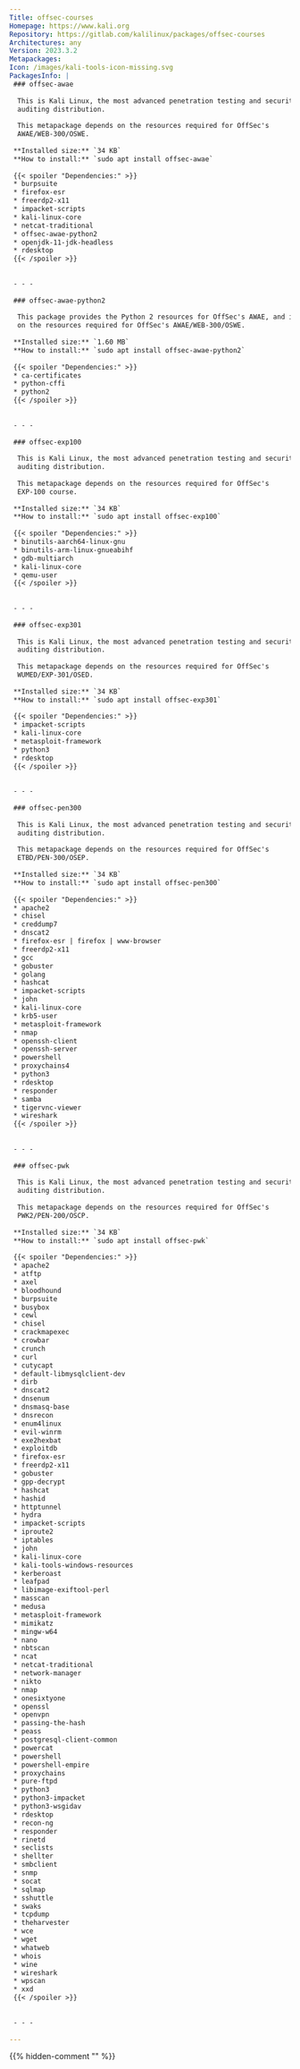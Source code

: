 ```yaml
---
Title: offsec-courses
Homepage: https://www.kali.org
Repository: https://gitlab.com/kalilinux/packages/offsec-courses
Architectures: any
Version: 2023.3.2
Metapackages: 
Icon: /images/kali-tools-icon-missing.svg
PackagesInfo: |
 ### offsec-awae
 
  This is Kali Linux, the most advanced penetration testing and security
  auditing distribution.
   
  This metapackage depends on the resources required for OffSec's
  AWAE/WEB-300/OSWE.
 
 **Installed size:** `34 KB`  
 **How to install:** `sudo apt install offsec-awae`  
 
 {{< spoiler "Dependencies:" >}}
 * burpsuite
 * firefox-esr
 * freerdp2-x11
 * impacket-scripts
 * kali-linux-core
 * netcat-traditional
 * offsec-awae-python2
 * openjdk-11-jdk-headless
 * rdesktop
 {{< /spoiler >}}
 
 
 - - -
 
 ### offsec-awae-python2
 
  This package provides the Python 2 resources for OffSec's AWAE, and it depends
  on the resources required for OffSec's AWAE/WEB-300/OSWE.
 
 **Installed size:** `1.60 MB`  
 **How to install:** `sudo apt install offsec-awae-python2`  
 
 {{< spoiler "Dependencies:" >}}
 * ca-certificates
 * python-cffi 
 * python2
 {{< /spoiler >}}
 
 
 - - -
 
 ### offsec-exp100
 
  This is Kali Linux, the most advanced penetration testing and security
  auditing distribution.
   
  This metapackage depends on the resources required for OffSec's
  EXP-100 course.
 
 **Installed size:** `34 KB`  
 **How to install:** `sudo apt install offsec-exp100`  
 
 {{< spoiler "Dependencies:" >}}
 * binutils-aarch64-linux-gnu
 * binutils-arm-linux-gnueabihf
 * gdb-multiarch
 * kali-linux-core
 * qemu-user
 {{< /spoiler >}}
 
 
 - - -
 
 ### offsec-exp301
 
  This is Kali Linux, the most advanced penetration testing and security
  auditing distribution.
   
  This metapackage depends on the resources required for OffSec's
  WUMED/EXP-301/OSED.
 
 **Installed size:** `34 KB`  
 **How to install:** `sudo apt install offsec-exp301`  
 
 {{< spoiler "Dependencies:" >}}
 * impacket-scripts
 * kali-linux-core
 * metasploit-framework
 * python3
 * rdesktop
 {{< /spoiler >}}
 
 
 - - -
 
 ### offsec-pen300
 
  This is Kali Linux, the most advanced penetration testing and security
  auditing distribution.
   
  This metapackage depends on the resources required for OffSec's
  ETBD/PEN-300/OSEP.
 
 **Installed size:** `34 KB`  
 **How to install:** `sudo apt install offsec-pen300`  
 
 {{< spoiler "Dependencies:" >}}
 * apache2
 * chisel
 * creddump7
 * dnscat2
 * firefox-esr | firefox | www-browser
 * freerdp2-x11
 * gcc
 * gobuster
 * golang
 * hashcat
 * impacket-scripts
 * john
 * kali-linux-core
 * krb5-user
 * metasploit-framework
 * nmap
 * openssh-client
 * openssh-server
 * powershell
 * proxychains4
 * python3
 * rdesktop
 * responder
 * samba
 * tigervnc-viewer
 * wireshark
 {{< /spoiler >}}
 
 
 - - -
 
 ### offsec-pwk
 
  This is Kali Linux, the most advanced penetration testing and security
  auditing distribution.
   
  This metapackage depends on the resources required for OffSec's
  PWK2/PEN-200/OSCP.
 
 **Installed size:** `34 KB`  
 **How to install:** `sudo apt install offsec-pwk`  
 
 {{< spoiler "Dependencies:" >}}
 * apache2
 * atftp
 * axel
 * bloodhound
 * burpsuite
 * busybox
 * cewl
 * chisel
 * crackmapexec
 * crowbar
 * crunch
 * curl
 * cutycapt
 * default-libmysqlclient-dev
 * dirb
 * dnscat2
 * dnsenum
 * dnsmasq-base
 * dnsrecon
 * enum4linux
 * evil-winrm
 * exe2hexbat
 * exploitdb
 * firefox-esr
 * freerdp2-x11
 * gobuster
 * gpp-decrypt
 * hashcat
 * hashid
 * httptunnel
 * hydra
 * impacket-scripts
 * iproute2
 * iptables
 * john
 * kali-linux-core
 * kali-tools-windows-resources
 * kerberoast
 * leafpad
 * libimage-exiftool-perl
 * masscan
 * medusa
 * metasploit-framework
 * mimikatz
 * mingw-w64
 * nano
 * nbtscan
 * ncat
 * netcat-traditional
 * network-manager
 * nikto
 * nmap
 * onesixtyone
 * openssl
 * openvpn
 * passing-the-hash
 * peass
 * postgresql-client-common
 * powercat
 * powershell
 * powershell-empire
 * proxychains
 * pure-ftpd
 * python3
 * python3-impacket
 * python3-wsgidav
 * rdesktop
 * recon-ng
 * responder
 * rinetd
 * seclists
 * shellter
 * smbclient
 * snmp
 * socat
 * sqlmap
 * sshuttle
 * swaks
 * tcpdump
 * theharvester
 * wce
 * wget
 * whatweb
 * whois
 * wine
 * wireshark
 * wpscan
 * xxd
 {{< /spoiler >}}
 
 
 - - -
 
---
```

{{% hidden-comment "<!--Do not edit anything above this line-->" %}}
